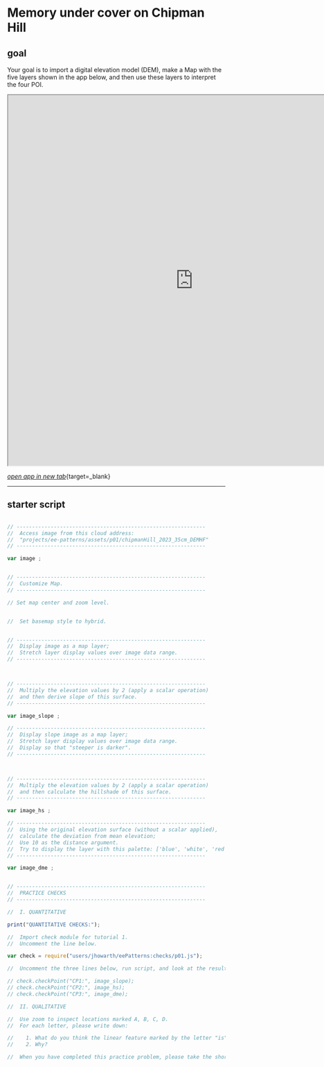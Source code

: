 # __Memory under cover on Chipman Hill__  

## __goal__  

Your goal is to import a digital elevation model (DEM), make a Map with the five layers shown in the app below, and then use these layers to interpret the four POI.

<iframe
  src="https://ee-patterns.projects.earthengine.app/view/practice-01"
  style="width:854px; height:854px"
></iframe> 

[_open app in new tab_](https://ee-patterns.projects.earthengine.app/view/practice-01){target=_blank}

---   

## __starter script__  

```js

// -------------------------------------------------------------
//  Access image from this cloud address:
//  "projects/ee-patterns/assets/p01/chipmanHill_2023_35cm_DEMHF"
// -------------------------------------------------------------

var image ;


// -------------------------------------------------------------
//  Customize Map. 
// -------------------------------------------------------------

// Set map center and zoom level.


//  Set basemap style to hybrid.


// -------------------------------------------------------------
//  Display image as a map layer;
//  Stretch layer display values over image data range.
// -------------------------------------------------------------



// -------------------------------------------------------------
//  Multiply the elevation values by 2 (apply a scalar operation)
//  and then derive slope of this surface.
// -------------------------------------------------------------

var image_slope ;

// -------------------------------------------------------------
//  Display slope image as a map layer;
//  Stretch layer display values over image data range.
//  Display so that "steeper is darker".
// -------------------------------------------------------------



// -------------------------------------------------------------
//  Multiply the elevation values by 2 (apply a scalar operation)
//  and then calculate the hillshade of this surface. 
// -------------------------------------------------------------

var image_hs ;

// -------------------------------------------------------------
//  Using the original elevation surface (without a scalar applied),
//  calculate the deviation from mean elevation;
//  Use 10 as the distance argument.
//  Try to display the layer with this palette: ['blue', 'white', 'red']
// -------------------------------------------------------------

var image_dme ;


// -------------------------------------------------------------
//  PRACTICE CHECKS
// -------------------------------------------------------------

//  I. QUANTITATIVE 

print("QUANTITATIVE CHECKS:");

//  Import check module for tutorial 1.
//  Uncomment the line below.

var check = require("users/jhowarth/eePatterns:checks/p01.js");

//  Uncomment the three lines below, run script, and look at the results in Console. 

// check.checkPoint("CP1:", image_slope);
// check.checkPoint("CP2:", image_hs);
// check.checkPoint("CP3:", image_dme);

//  II. QUALITATIVE  

//  Use zoom to inspect locations marked A, B, C, D.
//  For each letter, please write down:

//    1. What do you think the linear feature marked by the letter "is"?
//    2. Why?

//  When you have completed this practice problem, please take the short quiz on Canvas where you will report your results. 



```